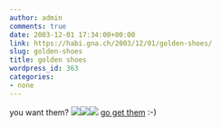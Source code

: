 ```yaml
---
author: admin
comments: true
date: 2003-12-01 17:34:00+00:00
link: https://habi.gna.ch/2003/12/01/golden-shoes/
slug: golden-shoes
title: golden shoes
wordpress_id: 363
categories:
- none
---
```


you want them?
[![](https://habi.gna.ch/blog/images/g2-tm.jpg)](https://habi.gna.ch/blog/images/g2.jpg)[![](https://habi.gna.ch/blog/images/g1-tm.jpg)](https://habi.gna.ch/blog/images/g1.jpg)[![](https://habi.gna.ch/blog/images/g3-tm.jpg)](https://habi.gna.ch/blog/images/g3.jpg)
[go get them](http://www.ricardo.ch/cgi-bin/auk?cmd=viewlot;lotid=308116075;) :-)
